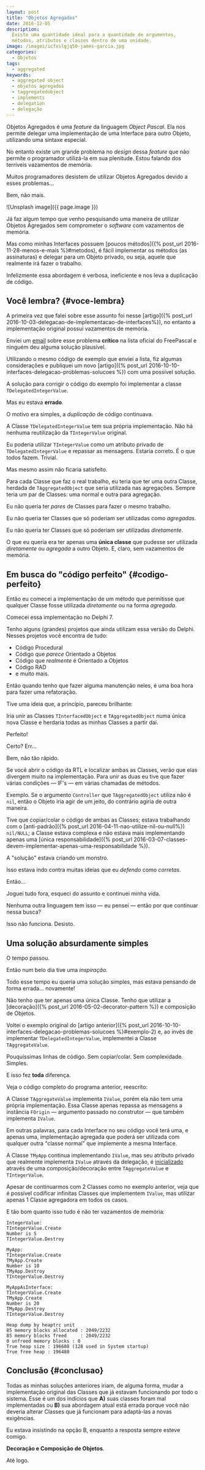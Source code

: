 ```yaml
---
layout: post
title: "Objetos Agregados"
date: 2016-12-05
description:
  Existe uma quantidade ideal para a quantidade de argumentos, 
  métodos, atributos e classes dentro de uma unidade.
image: /images/icfxslgjq50-james-garcia.jpg
categories: 
  - Objetos
tags:
  - aggregated
keywords:
  - aggregated object
  - objetos agregados
  - taggregatedobject
  - implements
  - delegation
  - delegação
--- 
```


Objetos Agregados é uma *feature* da linguagem *Object Pascal*. 
Ela nos permite delegar uma implementação
de uma Interface para outro Objeto, utilizando uma sintaxe especial.

No entanto existe um grande problema
no *design* dessa *feature* que não permite o programador utilizá-la em
sua plenitude. Estou falando dos terríveis vazamentos de memória.

Muitos programadores desistem de utilizar Objetos Agregados devido
a esses problemas... 

Bem, não mais. 

<!--more-->

![Unsplash image]({{ page.image }})

Já faz algum tempo que venho pesquisando uma maneira de utilizar Objetos Agregados
sem comprometer o *software* com vazamentos de memória.

Mas como minhas Interfaces possuem [poucos métodos]({% post_url 2016-11-28-menos-e-mais %}#metodos),
é fácil implementar os métodos (as assinaturas) e delegar para um Objeto privado,
ou seja, aquele que realmente irá fazer o trabalho.

Infelizmente essa abordagem é verbosa, ineficiente e nos leva a duplicação de código.

## Você lembra? {#voce-lembra}

A primeira vez que falei sobre esse assunto foi nesse
[artigo]({% post_url 2016-10-03-delegacao-de-implementacao-de-interfaces%}), no entanto
a implementação original possui vazamentos de memória.

Enviei um [email](https://www.mail-archive.com/fpc-pascal@lists.freepascal.org/msg43835.html)
sobre esse problema **crítico** na lista oficial do FreePascal e ninguém deu alguma 
solução plausível.

Utilizando o mesmo código de exemplo que enviei a lista, fiz algumas considerações
e publiquei um novo [artigo]({% post_url 2016-10-10-interfaces-delegacao-problemas-solucoes %})
com uma possível solução.

A solução para corrigir o código do exemplo foi implementar a classe `TDelegatedIntegerValue`.

Mas eu estava **errado**.

O motivo era simples, a *duplicação* de código continuava.

A Classe `TDelegatedIntegerValue` tem sua própria implementação.
Não há nenhuma reutilização da `TIntegerValue` original.

Eu poderia utilizar `TIntegerValue` como um atributo privado de `TDelegatedIntegerValue` e 
repassar as mensagens. Estaria correto. É o que todos fazem. Trivial.

Mas mesmo assim não ficaria satisfeito.

Para cada Classe que faz o real trabalho, eu teria
que ter uma outra Classe, herdada de `TAggregatedObject` que seria utilizada nas agregações.
Sempre teria um par de Classes: uma normal e outra para agregação.

Eu não queria ter *pares* de Classes para fazer o mesmo trabalho.

Eu não queria ter Classes que só poderiam ser utilizadas como *agregadas*.

Eu não queria ter Classes que só poderiam ser utilizadas *diretamente*.

O que eu queria era ter apenas uma **única classe** que pudesse ser utilizada *diretamente* ou
*agregada* a outro Objeto. E, claro, sem vazamentos de memória.

## Em busca do "código perfeito" {#codigo-perfeito}

Então eu comecei a implementação de um método que permitisse que qualquer Classe
fosse utilizada *diretamente* ou na forma *agregada*.

Comecei essa implementação no Delphi 7.

Tenho alguns (grandes) projetos que ainda
utilizam essa versão do Delphi. Nesses projetos você encontra de tudo: 

  * Código Procedural
  * Código que *parece* Orientado a Objetos
  * Código que *realmente* é Orientado a Objetos
  * Código RAD
  * e muito mais.

Então quando tenho que fazer alguma manutenção neles, é uma boa hora
para fazer uma refatoração.

Tive uma ideia que, a princípio, pareceu brilhante:

Iria unir as Classes `TInterfacedObject` e `TAggregatedObject` numa única nova Classe 
e herdaria todas as minhas Classes a partir daí.

Perfeito!

Certo? Err...

Bem, não tão rápido.

Se você abrir o código da RTL e localizar ambas as Classes, verão que elas divergem
muito na implementação. Para unir as duas eu tive que fazer várias condições — IF's —
em várias chamadas de métodos.

Exemplo. Se o argumento `Controller` que `TAggregatedObject` utiliza não é `nil`, então o
Objeto iria agir de um jeito, do contrário agiria de outra maneira.

Tive que copiar/colar o código de ambas as Classes;
estava trabalhando com o [anti-padrão]({% post_url 2016-04-11-nao-utilize-nil-ou-null%}) `nil/NULL`;
a Classe estava complexa e não estava mais implementando apenas uma
[única responsabilidade]({% post_url 2016-03-07-classes-devem-implementar-apenas-uma-responsabilidade %}).

A "solução" estava criando um monstro.

Isso estava indo contra muitas ideias que eu *defendo* como *corretas*.

Então...

Joguei tudo fora, esqueci do assunto e continuei minha vida.

Nenhuma outra linguagem tem isso — eu pensei — então por que continuar nessa busca?

Isso não funciona. Desisto.

## Uma solução absurdamente simples

O tempo passou.

Então num belo dia tive uma *inspiração*.

Todo esse tempo eu queria uma solução simples, mas estava pensando de forma errada... novamente!

Não tenho que ter apenas uma única Classe. Tenho que utilizar a
[decoração]({% post_url 2016-05-02-decorator-pattern %}) e composição de Objetos.

Voltei o exemplo original do
[artigo anterior]({% post_url 2016-10-10-interfaces-delegacao-problemas-solucoes %}#exemplo-2)
e, ao invés de implementar `TDelegatedIntegerValue`, implementei a Classe `TAggregateValue`.

Pouquíssimas linhas de código. Sem copiar/colar. Sem complexidade. Simples.

E isso fez **toda** diferença.

Veja o código completo do programa anterior, reescrito:

<script src="https://gist.github.com/mdbs99/a37d69af39bf859c0c9da77ce48f6a3b.js"></script>

A Classe `TAggregateValue` implementa `IValue`, porém ela não tem uma própria implementação. 
Essa Classe apenas repassa as mensagens a instância `FOrigin` — argumento passado no construtor —
que também implementa `IValue`.

Em outras palavras, para cada Interface no seu código você terá uma, e apenas uma, implementação agregada 
que poderá ser utilizada com qualquer outra "classe normal" que implemente a mesma Interface.

A Classe `TMyApp` continua implementando `IValue`, mas seu atributo privado que realmente
implementa `IValue` através da delegação, é 
[inicializado](https://gist.github.com/mdbs99/a37d69af39bf859c0c9da77ce48f6a3b#file-project-lpr-L75-L83)
através de uma composição/decoração entre `TAggregateValue` e `TIntegerValue`.

Apesar de continuarmos com 2 Classes como no exemplo anterior, veja que é possível codificar 
infinitas Classes que implementem `IValue`, mas utilizar apenas 1 Classe agregadora em todos 
os casos.

E tão bom quanto isso tudo é não ter vazamentos de memória:

    IntegerValue:
    TIntegerValue.Create
    Number is 5
    TIntegerValue.Destroy

    MyApp:
    TIntegerValue.Create
    TMyApp.Create
    Number is 10
    TMyApp.Destroy
    TIntegerValue.Destroy

    MyAppAsInterface:
    TIntegerValue.Create
    TMyApp.Create
    Number is 20
    TMyApp.Destroy
    TIntegerValue.Destroy

    Heap dump by heaptrc unit
    85 memory blocks allocated : 2049/2232
    85 memory blocks freed     : 2049/2232
    0 unfreed memory blocks : 0
    True heap size : 196608 (128 used in System startup)
    True free heap : 196480

## Conclusão {#conclusao}

Todas as minhas soluções anteriores iriam, de alguma forma, mudar a implementação
original das Classes que já estavam funcionando por todo o sistema. Esse é um dos
indícios que **A)** suas classes foram mal implementadas ou **B)** sua abordagem atual está 
errada porque você não deveria alterar Classes que já funcionam para adaptá-las a
novas exigências.

Eu estava insistindo na opção B, enquanto a resposta sempre esteve comigo.

**Decoração e Composição de Objetos**.

Até logo.